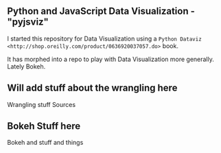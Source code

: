 Python and JavaScript Data Visualization - "pyjsviz"
----------------------------------------------------

I started this repository for Data Visualization using a `Python Dataviz <http://shop.oreilly.com/product/0636920037057.do>` book.

It has morphed into a repo to play with Data Visualization more generally.
Lately Bokeh.

Will add stuff about the wrangling here
---------------------------------------

Wrangling stuff
Sources

Bokeh Stuff here
----------------

Bokeh and stuff and things




